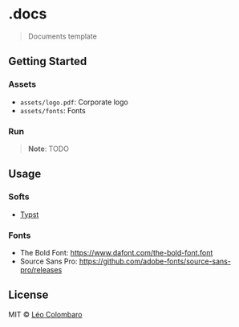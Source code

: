 # .docs

> Documents template

## Getting Started

### Assets

* `assets/logo.pdf`: Corporate logo
* `assets/fonts`: Fonts

### Run

> **Note**: TODO

## Usage

### Softs

* [Typst](https://typst.app/)

### Fonts

* The Bold Font: https://www.dafont.com/the-bold-font.font
* Source Sans Pro: https://github.com/adobe-fonts/source-sans-pro/releases

## License

MIT © [Léo Colombaro](https://colombaro.fr)
